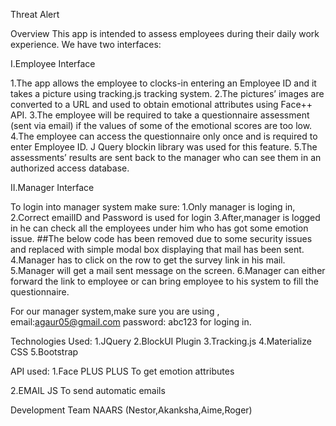 Threat Alert

Overview
This app is intended to assess employees during their daily work experience.
We have two interfaces:

I.Employee Interface

1.The app allows the employee to clocks-in entering an Employee ID and it takes a picture using tracking.js tracking system.
2.The pictures’ images are converted to a URL and used to obtain emotional attributes using Face++ API.
3.The employee will be required to take a questionnaire assessment (sent via email) if the values of some of the emotional scores are too low.
4.The employee can access the questionnaire only once and is required to enter Employee ID. J Query blockin library was used for this feature.
5.The assessments’ results are sent back to the manager who can see them in an authorized access database.

II.Manager Interface

To login into manager system make sure:
1.Only manager is loging in,
2.Correct emailID and Password is used for login
3.After,manager is logged in he can check all the employees under him who has got some emotion issue.
##The below code has been removed due to some security issues and replaced with simple modal box displaying that mail has been sent.
4.Manager has to click on the row to get the survey link in his mail.
5.Manager will get a mail sent message on the screen.
6.Manager can either forward the link to employee or can bring employee to his system to fill the questionnaire.

For our manager system,make sure you are using ,
email:agaur05@gmail.com
password: abc123
for loging in.

Technologies Used:
1.JQuery 
2.BlockUI Plugin
3.Tracking.js
4.Materialize CSS
5.Bootstrap

API used:
1.Face PLUS PLUS
To get emotion attributes

2.EMAIL JS 
To send automatic emails

Development Team
NAARS
(Nestor,Akanksha,Aime,Roger)
